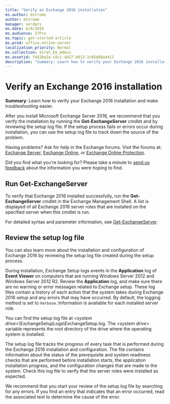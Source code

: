 ```yaml
---
title: "Verify an Exchange 2016 installation"
ms.author: dstrome
author: dstrome
manager: serdars
ms.date: 6/8/2018
ms.audience: ITPro
ms.topic: get-started-article
ms.prod: office-online-server
localization_priority: Normal
ms.collection: Strat_EX_Admin
ms.assetid: fdd20a2a-c8c1-4d17-b813-3c05d88a4411
description: "Summary: Learn how to verify your Exchange 2016 installation and make troubleshooting easier."
---
```


# Verify an Exchange 2016 installation

 **Summary**: Learn how to verify your Exchange 2016 installation and make troubleshooting easier.
  
After you install Microsoft Exchange Server 2016, we recommend that you verify the installation by running the **Get-ExchangeServer** cmdlet and by reviewing the setup log file. If the setup process fails or errors occur during installation, you can use the setup log file to track down the source of the problem. 
  
Having problems? Ask for help in the Exchange forums. Visit the forums at: [Exchange Server](https://go.microsoft.com/fwlink/p/?linkId=60612), [Exchange Online](https://go.microsoft.com/fwlink/p/?linkId=267542), or [Exchange Online Protection](https://go.microsoft.com/fwlink/p/?linkId=285351).
  
Did you find what you're looking for? Please take a minute to [send us feedback](mailto:ExchangeHelpFeedback@microsoft.com&amp;subject=Exchange%202016%20help%20feedback&amp;Body=Thanks%20for%20taking%20the%20time%20to%20send%20us%20feedback!%20We%20strive%20to%20respond%20to%20every%20message%20we%20receive,%20even%20though%20it%20might%20take%20us%20a%20while.%20Let%20us%20know%20what%20you%20think%20about%20Exchange%20content:%20What%20are%20we%20doing%20right%3F%20How%20can%20we%20make%20help%20better%3F%0APlease%20note%20that%20we're%20unable%20to%20respond%20to%20requests%20for%20support%20submitted%20via%20this%20email%20address.%20If%20you%20need%20help,%20please%20contact%20Exchange%20Server%20support%20at%20http://go.microsoft.com/fwlink/p/%3FLinkId=402506.%0AThanks!%0AThe%20Exchange%20Server%20Content%20Publishing%20team) about the information you were hoping to find. 
  
## Run Get-ExchangeServer

To verify that Exchange 2016 installed successfully, run the **Get-ExchangeServer** cmdlet in the Exchange Management Shell. A list is displayed of all Exchange 2016 server roles that are installed on the specified server when this cmdlet is run. 
  
For detailed syntax and parameter information, see [Get-ExchangeServer](http://technet.microsoft.com/library/96543903-10fa-46fe-9ea0-90570ca0ad2e.aspx).
  
## Review the setup log file

You can also learn more about the installation and configuration of Exchange 2016 by reviewing the setup log file created during the setup process.
  
During installation, Exchange Setup logs events in the **Application** log of **Event Viewer** on computers that are running Windows Server 2012 and Windows Server 2012 R2. Review the **Application** log, and make sure there are no warning or error messages related to Exchange setup. These log files contain a history of each action that the system takes during Exchange 2016 setup and any errors that may have occurred. By default, the logging method is set to  `Verbose`. Information is available for each installed server role.
  
You can find the setup log file at  _\<system drive\>_\ExchangeSetupLogs\ExchangeSetup.log. The  _\<system drive\>_ variable represents the root directory of the drive where the operating system is installed. 
  
The setup log file tracks the progress of every task that is performed during the Exchange 2016 installation and configuration. The file contains information about the status of the prerequisite and system readiness checks that are performed before installation starts, the application installation progress, and the configuration changes that are made to the system. Check this log file to verify that the server roles were installed as expected.
  
We recommend that you start your review of the setup log file by searching for any errors. If you find an entry that indicates that an error occurred, read the associated text to determine the cause of the error.
  


